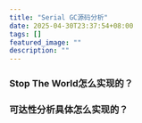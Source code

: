 ```yaml
---
title: "Serial GC源码分析"
date: 2025-04-30T23:37:54+08:00
tags: []
featured_image: ""
description: ""
---
```


### Stop The World怎么实现的？
### 可达性分析具体怎么实现的？
